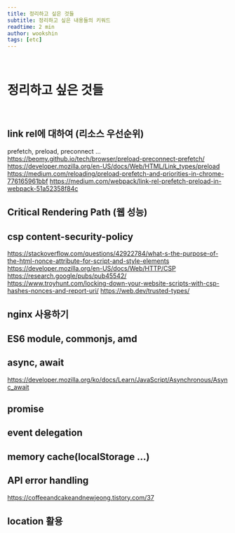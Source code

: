 ```yaml
---
title: 정리하고 싶은 것들
subtitle: 정리하고 싶은 내용들의 키워드
readtime: 2 min
author: wookshin
tags: [etc]
---
```


<br/>

# 정리하고 싶은 것들

<br/>

## link rel에 대하여 (리소스 우선순위)

prefetch, preload, preconnect ...
https://beomy.github.io/tech/browser/preload-preconnect-prefetch/
https://developer.mozilla.org/en-US/docs/Web/HTML/Link_types/preload
https://medium.com/reloading/preload-prefetch-and-priorities-in-chrome-776165961bbf
https://medium.com/webpack/link-rel-prefetch-preload-in-webpack-51a52358f84c

## Critical Rendering Path (웹 성능)

## csp content-security-policy

https://stackoverflow.com/questions/42922784/what-s-the-purpose-of-the-html-nonce-attribute-for-script-and-style-elements
https://developer.mozilla.org/en-US/docs/Web/HTTP/CSP
https://research.google/pubs/pub45542/
https://www.troyhunt.com/locking-down-your-website-scripts-with-csp-hashes-nonces-and-report-uri/
https://web.dev/trusted-types/

## nginx 사용하기

## ES6 module, commonjs, amd

## async, await
https://developer.mozilla.org/ko/docs/Learn/JavaScript/Asynchronous/Async_await

## promise

## event delegation

## memory cache(localStorage ...)

## API error handling 
https://coffeeandcakeandnewjeong.tistory.com/37

## location 활용

<br/><br/><br/><br/><br/>

